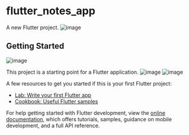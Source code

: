 # flutter_notes_app

A new Flutter project.
![image](https://github.com/user-attachments/assets/40529184-662b-41de-b525-4d5e870d4f6e)


## Getting Started
![image](https://github.com/user-attachments/assets/8539ab0a-413c-4fae-8d8a-641681c82226)

This project is a starting point for a Flutter application.
![image](https://github.com/user-attachments/assets/61dc5df8-08ec-439b-af40-33694676120e)
![image](https://github.com/user-attachments/assets/8e79424b-38ad-45d7-8671-908ea6807586)

A few resources to get you started if this is your first Flutter project:

- [Lab: Write your first Flutter app](https://docs.flutter.dev/get-started/codelab)
- [Cookbook: Useful Flutter samples](https://docs.flutter.dev/cookbook)

For help getting started with Flutter development, view the
[online documentation](https://docs.flutter.dev/), which offers tutorials,
samples, guidance on mobile development, and a full API reference.
